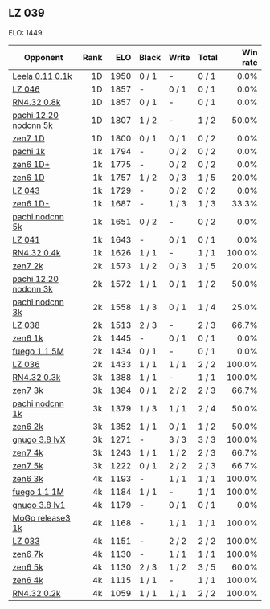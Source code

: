 ## LZ 039 ##

ELO: 1449

Opponent | Rank | ELO | Black | Write | Total | Win rate
---------|-----:|----:|-------|-------|-------|-------:
[Leela 0.11 0.1k](Leela%200.11%200.1k.md) | 1D | 1950 | 0 / 1 | - | 0 / 1 | 0.0%
[LZ 046](LZ%20046.md) | 1D | 1857 | - | 0 / 1 | 0 / 1 | 0.0%
[RN4.32 0.8k](RN4.32%200.8k.md) | 1D | 1857 | 0 / 1 | - | 0 / 1 | 0.0%
[pachi 12.20 nodcnn 5k](pachi%2012.20%20nodcnn%205k.md) | 1D | 1807 | 1 / 2 | - | 1 / 2 | 50.0%
[zen7 1D](zen7%201D.md) | 1D | 1800 | 0 / 1 | 0 / 1 | 0 / 2 | 0.0%
[pachi 1k](pachi%201k.md) | 1k | 1794 | - | 0 / 2 | 0 / 2 | 0.0%
[zen6 1D+](zen6%201D+.md) | 1k | 1775 | - | 0 / 2 | 0 / 2 | 0.0%
[zen6 1D](zen6%201D.md) | 1k | 1757 | 1 / 2 | 0 / 3 | 1 / 5 | 20.0%
[LZ 043](LZ%20043.md) | 1k | 1729 | - | 0 / 2 | 0 / 2 | 0.0%
[zen6 1D-](zen6%201D-.md) | 1k | 1687 | - | 1 / 3 | 1 / 3 | 33.3%
[pachi nodcnn 5k](pachi%20nodcnn%205k.md) | 1k | 1651 | 0 / 2 | - | 0 / 2 | 0.0%
[LZ 041](LZ%20041.md) | 1k | 1643 | - | 0 / 1 | 0 / 1 | 0.0%
[RN4.32 0.4k](RN4.32%200.4k.md) | 1k | 1626 | 1 / 1 | - | 1 / 1 | 100.0%
[zen7 2k](zen7%202k.md) | 2k | 1573 | 1 / 2 | 0 / 3 | 1 / 5 | 20.0%
[pachi 12.20 nodcnn 3k](pachi%2012.20%20nodcnn%203k.md) | 2k | 1572 | 1 / 1 | 0 / 1 | 1 / 2 | 50.0%
[pachi nodcnn 3k](pachi%20nodcnn%203k.md) | 2k | 1558 | 1 / 3 | 0 / 1 | 1 / 4 | 25.0%
[LZ 038](LZ%20038.md) | 2k | 1513 | 2 / 3 | - | 2 / 3 | 66.7%
[zen6 1k](zen6%201k.md) | 2k | 1445 | - | 0 / 1 | 0 / 1 | 0.0%
[fuego 1.1 5M](fuego%201.1%205M.md) | 2k | 1434 | 0 / 1 | - | 0 / 1 | 0.0%
[LZ 036](LZ%20036.md) | 2k | 1433 | 1 / 1 | 1 / 1 | 2 / 2 | 100.0%
[RN4.32 0.3k](RN4.32%200.3k.md) | 3k | 1388 | 1 / 1 | - | 1 / 1 | 100.0%
[zen7 3k](zen7%203k.md) | 3k | 1384 | 0 / 1 | 2 / 2 | 2 / 3 | 66.7%
[pachi nodcnn 1k](pachi%20nodcnn%201k.md) | 3k | 1379 | 1 / 3 | 1 / 1 | 2 / 4 | 50.0%
[zen6 2k](zen6%202k.md) | 3k | 1352 | 1 / 1 | 0 / 1 | 1 / 2 | 50.0%
[gnugo 3.8 lvX](gnugo%203.8%20lvX.md) | 3k | 1271 | - | 3 / 3 | 3 / 3 | 100.0%
[zen7 4k](zen7%204k.md) | 3k | 1243 | 1 / 1 | 1 / 2 | 2 / 3 | 66.7%
[zen7 5k](zen7%205k.md) | 3k | 1222 | 0 / 1 | 2 / 2 | 2 / 3 | 66.7%
[zen6 3k](zen6%203k.md) | 4k | 1193 | - | 1 / 1 | 1 / 1 | 100.0%
[fuego 1.1 1M](fuego%201.1%201M.md) | 4k | 1184 | 1 / 1 | - | 1 / 1 | 100.0%
[gnugo 3.8 lv1](gnugo%203.8%20lv1.md) | 4k | 1179 | - | 0 / 1 | 0 / 1 | 0.0%
[MoGo release3 1k](MoGo%20release3%201k.md) | 4k | 1168 | - | 1 / 1 | 1 / 1 | 100.0%
[LZ 033](LZ%20033.md) | 4k | 1151 | - | 2 / 2 | 2 / 2 | 100.0%
[zen6 7k](zen6%207k.md) | 4k | 1130 | - | 1 / 1 | 1 / 1 | 100.0%
[zen6 5k](zen6%205k.md) | 4k | 1130 | 2 / 3 | 1 / 2 | 3 / 5 | 60.0%
[zen6 4k](zen6%204k.md) | 4k | 1115 | 1 / 1 | - | 1 / 1 | 100.0%
[RN4.32 0.2k](RN4.32%200.2k.md) | 4k | 1059 | 1 / 1 | 1 / 1 | 2 / 2 | 100.0%

